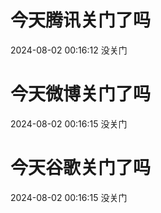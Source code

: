 # 今天腾讯关门了吗

2024-08-02 00:16:12 没关门

# 今天微博关门了吗

2024-08-02 00:16:15 没关门

# 今天谷歌关门了吗

2024-08-02 00:16:15 没关门

